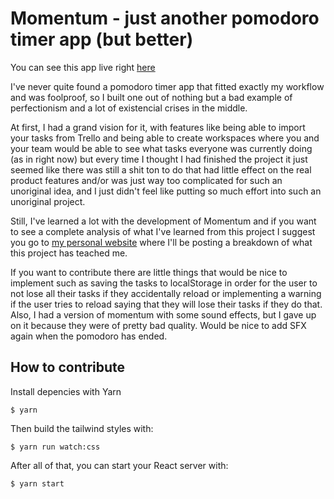 # Momentum - just another pomodoro timer app (but better)

You can see this app live right [here](https://sarmentow.github.io/momentum)

I've never quite found a pomodoro timer app that fitted exactly my workflow and was foolproof, so I built one out of nothing but a bad example of perfectionism and a lot of existencial crises in the middle.

At first, I had a grand vision for it, with features like being able to import your tasks from Trello and being able to create workspaces where you and your team would be able to see what tasks everyone was currently doing (as in right now) but every time I thought I had finished the project it just seemed like there was still a shit ton to do that had little effect on the real product features and/or was just way too complicated for such an unoriginal idea, and I just didn't feel like putting so much effort into such an unoriginal project.

Still, I've learned a lot with the development of Momentum and if you want to see a complete analysis of what I've learned from this project I suggest you go to [my personal website](https://sarmentow.github.io) where I'll be posting a breakdown of what this project has teached me.

If you want to contribute there are little things that would be nice to implement such as saving the tasks to localStorage in order for the user to not lose all their tasks if they accidentally reload or implementing a warning if the user tries to reload saying that they will lose their tasks if they do that. Also, I had a version of momentum with some sound effects, but I gave up on it because they were of pretty bad quality. Would be nice to add SFX again when the pomodoro has ended.

## How to contribute

Install depencies with Yarn

`$ yarn`

Then build the tailwind styles with:

`$ yarn run watch:css`

After all of that, you can start your React server with:

`$ yarn start`
